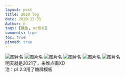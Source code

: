 ```yaml
---
layout: post
title: 2020 log
date: 2020-12-31
Author: π
tags: [摸鱼, oc相关]
comments: true
toc: true
pinned: true
---
```

![图片名](http://m.qpic.cn/psc?/V130Ygxv4foeGt/WDhBfX99nEJ*uv2AjCfHXmEvCJAATgtrGxbN3vckV5exBcOCOrZ6gCU3mZC.CjMgpQaF39brs5k7IF2LjhSDDukcOzsWBG7YU.9ykrlDCjw!/b&bo=fwR*BH8EfwQRGS4!&rf=viewer_4)
![图片名](http://photogz.photo.store.qq.com/psc?/V130Ygxv4foeGt/WDhBfX99nEJ*uv2AjCfHXvQXwBcd*mTezyfODrsVpSGOVUuRw8dhSLXt29e04DZSj0HvKtVNVhUIycTuDCKR26i93s8RUljy1SYd1VgkFkM!/b&bo=fwR*BH8EfwQRGS4!&rf=viewer_4)
![图片名](http://m.qpic.cn/psc?/V130Ygxv4foeGt/WDhBfX99nEJ*uv2AjCfHXqmPcFaHbVYRJBlUue*AvwkHWBE75siEjJP5gs.Xp6lSrLjlysmQW4fJ4l5lpVvN8HjMp0G*1Q3bxDZ3raW0gQc!/b&bo=fwR*BH8EfwQRGS4!&rf=viewer_4)
![图片名](http://photogz.photo.store.qq.com/psc?/V130Ygxv4foeGt/45NBuzDIW489QBoVep5mcRTD0e1Uv.TA2gIPKFtaUQlnaxcn2BVv9wQ1SykpQ0.p*5I2CwLUImEP4lKOpnu1*H6tzhJwAQWteLdAhm4gh50!/b&bo=wAPAA8ADwAMBGT4!&rf=viewer_4)
![图片名](http://r.photo.store.qq.com/psc?/V130Ygxv4foeGt/45NBuzDIW489QBoVep5mcfKg4ldPRuOsPxmiLW.mSBnaeIJISSOesTZsz5mhRAuGjYfglA5KSEyWjf597E8blPFCikbkHyDxnCykfCANzeY!/r)
![图片名](http://r.photo.store.qq.com/psc?/V130Ygxv4foeGt/45NBuzDIW489QBoVep5mcfKg4ldPRuOsPxmiLW.mSBlLeEmKVFyywZ878uQ.R.Koo9oHL4xs4eVul4*pp.QvwwTZXNBwSXPDy77TFMk3Oq0!/r)  
明天就是2021了，来堆点画XD  
注：p1.2.3用了糖牌模板  